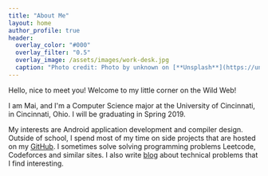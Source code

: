 ```yaml
---
title: "About Me"
layout: home
author_profile: true
header:
  overlay_color: "#000"
  overlay_filter: "0.5"
  overlay_image: /assets/images/work-desk.jpg
  caption: "Photo credit: Photo by unknown on [**Unsplash**](https://unsplash.com)"
---
```


Hello, nice to meet you! Welcome to my little corner on the Wild Web!

I am Mai, and I'm a Computer Science major at the University of Cincinnati, in Cincinnati, Ohio. I will be graduating in Spring 2019.

My interests are Android application development and compiler design. Outside of school, I spend most of my time on side projects that are hosted on my [GitHub](https://www.github.com/maiquynhtruong). I sometimes solve solving programming problems Leetcode, Codeforces and similar sites. I also write [blog](/blog) about technical problems that I find interesting.
